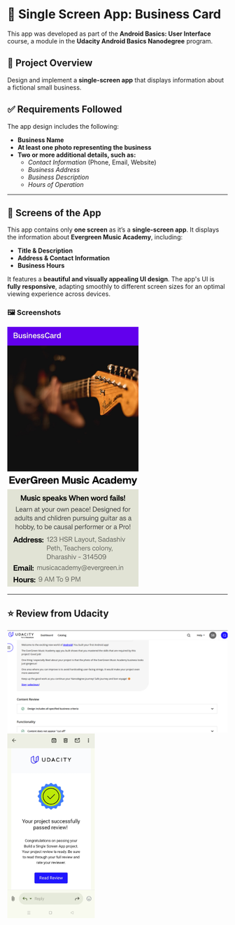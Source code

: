 # 📌 Single Screen App: Business Card  

This app was developed as part of the **Android Basics: User Interface** course, a module in the **Udacity Android Basics Nanodegree** program.

## 📌 Project Overview  
Design and implement a **single-screen app** that displays information about a fictional small business.

## ✅ Requirements Followed  
The app design includes the following:  
- **Business Name**  
- **At least one photo representing the business**  
- **Two or more additional details, such as:**  
   - *Contact Information* (Phone, Email, Website)  
   - *Business Address*
   - *Business Description*  
   - *Hours of Operation*

---

## 📱 Screens of the App  
This app contains only **one screen** as it’s a **single-screen app**. It displays the information about **Evergreen Music Academy**, including:  
- **Title & Description**  
- **Address & Contact Information**  
- **Business Hours**  

It features a **beautiful and visually appealing UI design**. The app's UI is **fully responsive**, adapting smoothly to different screen sizes for an optimal viewing experience across devices.

### 🖼️ **Screenshots**
<img src="Review/IMG_20250330_014709.jpg" width="300">

---

## ⭐ Review from Udacity  
<img src="Review/portal_review.png" width="700">
<img src="Review/userInterface_mailReview.jpg" width="200">
